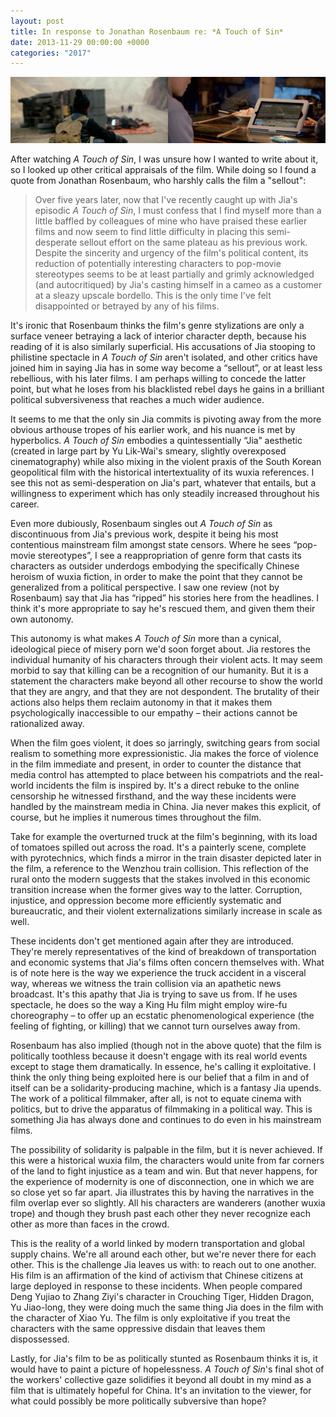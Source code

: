 ```yaml
---
layout: post
title: In response to Jonathan Rosenbaum re: *A Touch of Sin*
date: 2013-11-29 00:00:00 +0000
categories: "2017"
---
```

![Left image: A motorcyclist surveys an overturned truck blocking the road ahead of him. Right image: A man watches a news story about a recent train disaster on his iPad.](/assets/atouchofsin.png)

After watching *A Touch of Sin*, I was unsure how I wanted to write about it, so I looked up other critical appraisals of the film. While doing so I found a quote from Jonathan Rosenbaum, who harshly calls the film a "sellout":

> Over five years later, now that I've recently caught up with Jia's episodic *A Touch of Sin*, I must confess that I find myself more than a little baffled by colleagues of mine who have praised these earlier films and now seem to find little difficulty in placing this semi-desperate sellout effort on the same plateau as his previous work. Despite the sincerity and urgency of the film's political content, its reduction of potentially interesting characters to pop-movie stereotypes seems to be at least partially and grimly acknowledged (and autocritiqued) by Jia's casting himself in a cameo as a customer at a sleazy upscale bordello. This is the only time I've felt disappointed or betrayed by any of his films.

It's ironic that Rosenbaum thinks the film's genre stylizations are only a surface veneer betraying a lack of interior character depth, because his reading of it is also similarly superficial. His accusations of Jia stooping to philistine spectacle in *A Touch of Sin* aren't isolated, and other critics have joined him in saying Jia has in some way become a “sellout”, or at least less rebellious, with his later films. I am perhaps willing to concede the latter point, but what he loses from his blacklisted rebel days he gains in a brilliant political subversiveness that reaches a much wider audience.

It seems to me that the only sin Jia commits is pivoting away from the more obvious arthouse tropes of his earlier work, and his nuance is met by hyperbolics. *A Touch of Sin* embodies a quintessentially “Jia” aesthetic (created in large part by Yu Lik-Wai's smeary, slightly overexposed cinematography) while also mixing in the violent praxis of the South Korean geopolitical film with the historical intertextuality of its wuxia references. I see this not as semi-desperation on Jia's part, whatever that entails, but a willingness to experiment which has only steadily increased throughout his career.

Even more dubiously, Rosenbaum singles out *A Touch of Sin* as discontinuous from Jia's previous work, despite it being his most contentious mainstream film amongst state censors. Where he sees “pop-movie stereotypes”, I see a reappropriation of genre form that casts its characters as outsider underdogs embodying the specifically Chinese heroism of wuxia fiction, in order to make the point that they cannot be generalized from a political perspective. I saw one review (not by Rosenbaum) say that Jia has “ripped” his stories here from the headlines. I think it's more appropriate to say he's rescued them, and given them their own autonomy.

This autonomy is what makes *A Touch of Sin* more than a cynical, ideological piece of misery porn we'd soon forget about. Jia restores the individual humanity of his characters through their violent acts. It may seem morbid to say that killing can be a recognition of our humanity. But it is a statement the characters make beyond all other recourse to show the world that they are angry, and that they are not despondent. The brutality of their actions also helps them reclaim autonomy in that it makes them psychologically inaccessible to our empathy – their actions cannot be rationalized away.

When the film goes violent, it does so jarringly, switching gears from social realism to something more expressionistic. Jia makes the force of violence in the film immediate and present, in order to counter the distance that media control has attempted to place between his compatriots and the real-world incidents the film is inspired by. It's a direct rebuke to the online censorship he witnessed firsthand, and the way these incidents were handled by the mainstream media in China. Jia never makes this explicit, of course, but he implies it numerous times throughout the film.

Take for example the overturned truck at the film's beginning, with its load of tomatoes spilled out across the road. It's a painterly scene, complete with pyrotechnics, which finds a mirror in the train disaster depicted later in the film, a reference to the Wenzhou train collision. This reflection of the rural onto the modern suggests that the stakes involved in this economic transition increase when the former gives way to the latter. Corruption, injustice, and oppression become more efficiently systematic and bureaucratic, and their violent externalizations similarly increase in scale as well.

These incidents don't get mentioned again after they are introduced. They're merely representatives of the kind of breakdown of transportation and economic systems that Jia's films often concern themselves with. What is of note here is the way we experience the truck accident in a visceral way, whereas we witness the train collision via an apathetic news broadcast. It's this apathy that Jia is trying to save us from. If he uses spectacle, he does so the way a King Hu film might employ wire-fu choreography – to offer up an ecstatic phenomenological experience (the feeling of fighting, or killing) that we cannot turn ourselves away from.

Rosenbaum has also implied (though not in the above quote) that the film is politically toothless because it doesn't engage with its real world events except to stage them dramatically. In essence, he's calling it exploitative. I think the only thing being exploited here is our belief that a film in and of itself can be a solidarity-producing machine, which is a fantasy Jia upends. The work of a political filmmaker, after all, is not to equate cinema with politics, but to drive the apparatus of filmmaking in a political way. This is something Jia has always done and continues to do even in his mainstream films.

The possibility of solidarity is palpable in the film, but it is never achieved. If this were a historical wuxia film, the characters would unite from far corners of the land to fight injustice as a team and win. But that never happens, for the experience of modernity is one of disconnection, one in which we are so close yet so far apart. Jia illustrates this by having the narratives in the film overlap ever so slightly. All his characters are wanderers (another wuxia trope) and though they brush past each other they never recognize each other as more than faces in the crowd.

This is the reality of a world linked by modern transportation and global supply chains. We're all around each other, but we're never there for each other. This is the challenge Jia leaves us with: to reach out to one another. His film is an affirmation of the kind of activism that Chinese citizens at large deployed in response to these incidents. When people compared Deng Yujiao to Zhang Ziyi's character in Crouching Tiger, Hidden Dragon, Yu Jiao-long, they were doing much the same thing Jia does in the film with the character of Xiao Yu. The film is only exploitative if you treat the characters with the same oppressive disdain that leaves them dispossessed.

Lastly, for Jia's film to be as politically stunted as Rosenbaum thinks it is, it would have to paint a picture of hopelessness. *A Touch of Sin*'s final shot of the workers' collective gaze solidifies it beyond all doubt in my mind as a film that is ultimately hopeful for China. It's an invitation to the viewer, for what could possibly be more politically subversive than hope?
